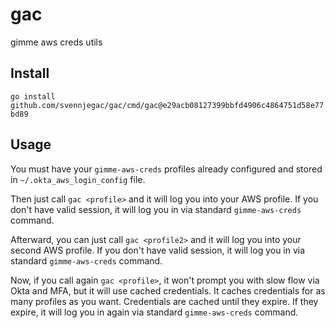 # gac
gimme aws creds utils

## Install
`go install github.com/svennjegac/gac/cmd/gac@e29acb08127399bbfd4906c4864751d58e77bd89`

## Usage
You must have your `gimme-aws-creds` profiles already configured and stored in `~/.okta_aws_login_config` file.

Then just call `gac <profile>` and it will log you into your AWS profile.
If you don't have valid session, it will log you in via standard `gimme-aws-creds` command.

Afterward, you can just call `gac <profile2>` and it will log you into your second AWS profile.
If you don't have valid session, it will log you in via standard `gimme-aws-creds` command.

Now, if you call again `gac <profile>`, it won't prompt you with slow flow via Okta and MFA, but it will use cached credentials.
It caches credentials for as many profiles as you want.
Credentials are cached until they expire. If they expire, it will log you in again via standard `gimme-aws-creds` command.
